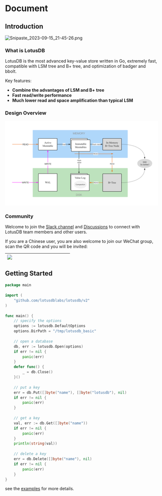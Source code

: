 # Document

## Introduction
![Snipaste_2023-09-15_21-45-26.png](https://s2.loli.net/2023/09/15/MpzXhrO3KcZnYwI.png)

### What is LotusDB

LotusDB is the most advanced key-value store written in Go, extremely fast, compatible with LSM tree and B+ tree, and optimization of badger and bbolt.

Key features:

* **Combine the advantages of LSM and B+ tree**
* **Fast read/write performance**
* **Much lower read and space amplification than typical LSM**

### Design Overview

![](https://github.com/lotusdblabs/lotusdb/blob/main/resource/img/design-overview.png)

### Community

Welcome to join the [Slack channel](https://join.slack.com/t/rosedblabs/shared_invite/zt-19oj8ecqb-V02ycMV0BH1~Tn6tfeTz6A) and  [Discussions](https://github.com/lotusdblabs/lotusdb/discussions) to connect with LotusDB team members and other users.

If you are a Chinese user, you are also welcome to join our WeChat group, scan the QR code and you will be invited:

| <img src="https://i.loli.net/2021/05/06/tGTH7SXg8w95slA.jpg" width="200px" align="left"/> |
| ------------------------------------------------------------ |

## Getting Started

```go
package main

import (
	"github.com/lotusdblabs/lotusdb/v2"
)

func main() {
	// specify the options
	options := lotusdb.DefaultOptions
	options.DirPath = "/tmp/lotusdb_basic"

	// open a database
	db, err := lotusdb.Open(options)
	if err != nil {
		panic(err)
	}
	defer func() {
		_ = db.Close()
	}()

	// put a key
	err = db.Put([]byte("name"), []byte("lotusdb"), nil)
	if err != nil {
		panic(err)
	}

	// get a key
	val, err := db.Get([]byte("name"))
	if err != nil {
		panic(err)
	}
	println(string(val))

	// delete a key
	err = db.Delete([]byte("name"), nil)
	if err != nil {
		panic(err)
	}
}
```
see the [examples](https://github.com/lotusdblabs/lotusdb/tree/main/examples) for more details.

